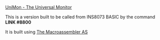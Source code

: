 [UniMon - The Universal Monitor](https://electrelic.com/electrelic/node/1317)

This is a version built to be called from INS8073 BASIC by the command **LINK #8800**

It is built using [The Macroassembler AS](http://john.ccac.rwth-aachen.de:8000/as/)




